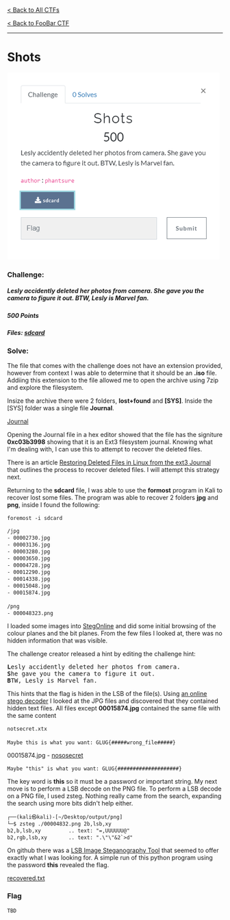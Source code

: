 [< Back to All CTFs](https://github.com/KrisLloyd/Python/tree/master/CTF#ctf-solves)

[< Back to FooBar CTF](https://github.com/KrisLloyd/Python/tree/master/CTF#foobar-ctf-march-2021)
***

# Shots

![Shots Challenge](Shots.PNG)

### Challenge:
##### Lesly accidently deleted her photos from camera. She gave you the camera to figure it out. BTW, Lesly is Marvel fan.
##### 500 Points
##### Files: [sdcard](sdcard)

### Solve:

The file that comes with the challenge does not have an extension provided, however from context I was able to determine that it should be an **.iso** file. Addiing this extension to the file allowed me to open the archive using 7zip and explore the filesystem.

Insize the archive there were 2 folders, **lost+found** and **[SYS]**. Inside the [SYS] folder was a single file **Journal**.

[Journal](Journal)

Opening the Journal file in a hex editor showed that the file has the signiture **0xc03b3998** showing that it is an Ext3 filesystem journal. Knowing what I'm dealing with, I can use this to attempt to recover the deleted files.

There is an article [Restoring Deleted Files in Linux from the ext3 Journal](https://spin.atomicobject.com/2012/06/29/restoring-deleted-files-from-the-ext3-journal/) that outlines the process to recover deleted files. I will attempt this strategy next.

Returning to the **sdcard** file, I was able to use the **formost** program in Kali to recover lost some files. The program was able to recover 2 folders **jpg** and **png**, inside I found the following:

```
foremost -i sdcard
```

```
/jpg
- 00002730.jpg
- 00003136.jpg
- 00003280.jpg
- 00003650.jpg
- 00004728.jpg
- 00012290.jpg
- 00014338.jpg
- 00015048.jpg
- 00015874.jpg

/png
- 000048323.png
```

I loaded some images into [StegOnline](https://stegonline.georgeom.net/) and did some initial browsing of the colour planes and the bit planes. From the few files I looked at, there was no hidden information that was visible. 

The challenge creator released a hint by editing the challenge hint: 

<pre>
<b>L</b>esly accidently deleted her photos from camera. 
<b>S</b>he gave you the camera to figure it out. 
<b>B</b>TW, Lesly is Marvel fan.
</pre>

This hints that the flag is hiden in the LSB of the file(s). Using [an online stego decoder](https://futureboy.us/stegano/decinput.html) I looked at the JPG files and discovered that they contained hidden text files. All files except **00015874.jpg** contained the same file with the same content

```
notsecret.xtx

Maybe this is what you want: GLUG{#####wrong_file#####}
```

00015874.jpg - [nososecret](nososecret.txt)
```
Maybe "this" is what you want: GLUG{####################}
```

The key word is **this** so it must be a password or important string. My next move is to perform a LSB decode on the PNG file. To perform a LSB decode on a PNG file, I used zsteg. Nothing really came from the search, expanding the search using more bits didn't help either.

```
┌──(kali㉿kali)-[~/Desktop/output/png]
└─$ zsteg ./00004832.png 2b,lsb,xy
b2,b,lsb,xy         .. text: "=,UUUUUU@"
b2,rgb,lsb,xy       .. text: ".\"\"&2`>d"
```

On github there was a [LSB Image Steganography Tool](https://github.com/ra1nb0rn/lsb_image_stego) that seemed to offer exactly what I was looking for. A simple run of this python program using the password **this** revealed the flag.

[recovered.txt](recovered.txt)

### Flag
```
TBD
```
